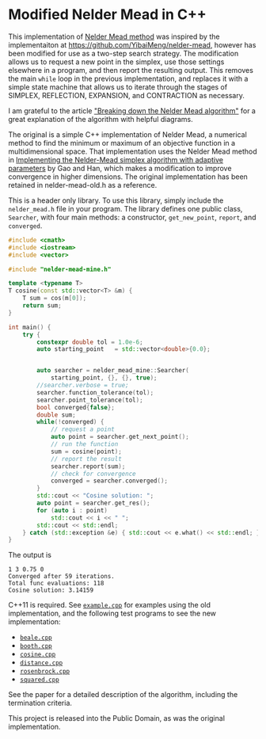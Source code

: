 # Modified Nelder Mead in C++

This implementation of [Nelder Mead
method](https://en.wikipedia.org/wiki/Nelder%E2%80%93Mead_method) was inspired
by the implementaiton at https://github.com/YibaiMeng/nelder-mead, however has
been modified for use as a two-step search strategy. The modification allows us
to request a new point in the simplex, use those settings elsewhere in a
program, and then report the resulting output. This removes the main `while`
loop in the previous implementation, and replaces it with a simple state
machine that allows us to iterate through the stages of SIMPLEX, REFLECTION,
EXPANSION, and CONTRACTION as necessary.

I am grateful to the article ["Breaking down the Nelder Mead
algorithm"](https://brandewinder.com/2022/03/31/breaking-down-Nelder-Mead/) for
a great explanation of the algorithm with helpful diagrams.

The original is a simple C++ implementation of Nelder Mead, a numerical method
to find the minimum or maximum of an objective function in a multidimensional
space. That implementation uses the Nelder Mead method in [Implementing the
Nelder-Mead simplex algorithm with adaptive
parameters](https://link.springer.com/article/10.1007/s10589-010-9329-3) by Gao
and Han, which makes a modification to improve convergence in higher
dimensions. The original implementation has been retained in nelder-mead-old.h
as a reference.

This is a header only library. To use this library, simply include the
`nelder_mead.h` file in your program. The library defines one public class,
`Searcher`, with four main methods: a constructor, `get_new_point`, `report`,
and `converged`.

```cpp
#include <cmath>
#include <iostream>
#include <vector>

#include "nelder-mead-mine.h"

template <typename T>
T cosine(const std::vector<T> &m) {
    T sum = cos(m[0]);
    return sum;
}

int main() {
    try {
        constexpr double tol = 1.0e-6;
        auto starting_point   = std::vector<double>{0.0};


        auto searcher = nelder_mead_mine::Searcher(
            starting_point, {}, {}, true);
        //searcher.verbose = true;
        searcher.function_tolerance(tol);
        searcher.point_tolerance(tol);
        bool converged{false};
        double sum;
        while(!converged) {
            // request a point
            auto point = searcher.get_next_point();
            // run the function
            sum = cosine(point);
            // report the result
            searcher.report(sum);
            // check for convergence
            converged = searcher.converged();
        }
        std::cout << "Cosine solution: ";
        auto point = searcher.get_res();
        for (auto i : point)
            std::cout << i << " ";
        std::cout << std::endl;
    } catch (std::exception &e) { std::cout << e.what() << std::endl; }
}
```
The output is
```
1 3 0.75 0
Converged after 59 iterations.
Total func evaluations: 118
Cosine solution: 3.14159
```
C++11 is required. See [`example.cpp`](example.cpp) for examples using the old implementation, and the following test programs to see the new implementation:
* [`beale.cpp`](beale.cpp)
* [`booth.cpp`](booth.cpp)
* [`cosine.cpp`](cosine.cpp)
* [`distance.cpp`](distance.cpp)
* [`rosenbrock.cpp`](rosenbrock.cpp)
* [`squared.cpp`](squared.cpp)

See the paper for a detailed description of the algorithm, including the termination criteria.

This project is released into the Public Domain, as was the original implementation.
